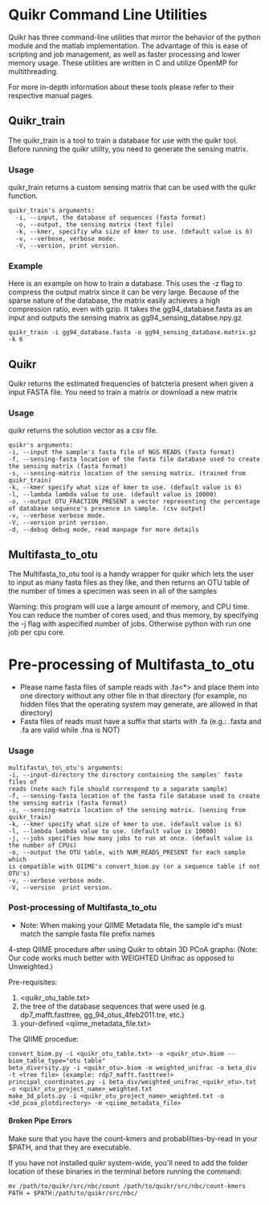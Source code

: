 # Quikr Command Line Utilities #
Quikr has three command-line utilities that mirror the behavior of the python
module and the matlab implementation. The advantage of this is ease of scripting
and job management, as well as faster processing and lower memory usage. These 
utilities are written in C and utilize OpenMP for multithreading.

For more in-depth information about these tools please refer to their
respective manual pages.

## Quikr\_train ##
The quikr\_train is a tool to train a database for use with the quikr tool.
Before running the quikr utility, you need to generate the sensing matrix.

### Usage ###
quikr\_train returns a custom sensing matrix that can be used with the quikr
function.

    quikr_train's arguments:
      -i, --input, the database of sequences (fasta format)
      -o, --output, the sensing matrix (text file)
      -k, --kmer, specifiy wha size of kmer to use. (default value is 6)
      -v, --verbose, verbose mode.
      -V, --version, print version.

### Example ###
Here is an example on how to train a database. This uses the -z flag to compress
the output matrix since it can be very large. Because of the sparse nature of
the database, the matrix easily achieves a high compression ratio, even with
gzip. It takes the gg94\_database.fasta as an input and outputs the sensing 
matrix as gg94\_sensing\_databse.npy.gz

    quikr_train -i gg94_database.fasta -o gg94_sensing_database.matrix.gz -k 6

## Quikr ##
Quikr returns the estimated frequencies of batcteria present when given a
input FASTA file. You need to train a matrix or download a new matrix 

### Usage ###
quikr returns the solution vector as a csv file.

    quikr's arguments:
    -i, --input the sample's fasta file of NGS READS (fasta format)
    -f, --sensing-fasta location of the fasta file database used to create the sensing matrix (fasta format)
    -s, --sensing-matrix location of the sensing matrix. (trained from quikr_train)
    -k, --kmer specify what size of kmer to use. (default value is 6)
    -l, --lambda lambda value to use. (default value is 10000)
    -o, --output OTU_FRACTION_PRESENT a vector representing the percentage of database sequence's presence in sample. (csv output)
    -v, --verbose verbose mode.
    -V, --version print version.
    -d, --debug debug mode, read manpage for more details

## Multifasta\_to\_otu ##
The Multifasta\_to\_otu tool is a handy wrapper for quikr which lets the user
to input as many fasta files as they like, and then returns an OTU table of the
number of times a specimen was seen in all of the samples 

Warning: this program will use a large amount of memory, and CPU time. You can
reduce the number of cores used, and thus memory, by specifying the -j flag
with aspecified number of jobs. Otherwise python with run one job per cpu core.

# Pre-processing of Multifasta\_to\_otu  #

* Please name fasta files of sample reads with <sample id>.fa<*> and place them
  into one directory without any other file in that directory (for example, no
  hidden files that the operating system may generate, are allowed in that
  directory)
* Fasta files of reads must have a suffix that starts with .fa (e.g.: .fasta and
  .fa are valid while .fna is NOT)

### Usage ###

    multifasta\_to\_otu's arguments:
    -i, --input-directory the directory containing the samples' fasta files of 
    reads (note each file should correspond to a separate sample)
    -f, --sensing-fasta location of the fasta file database used to create the sensing matrix (fasta format)
    -s, --sensing-matrix location of the sensing matrix. (sensing from quikr_train)
    -k, --kmer specify what size of kmer to use. (default value is 6)
    -l, --lambda lambda value to use. (default value is 10000)
    -j, --jobs specifies how many jobs to run at once. (default value is the number of CPUs)
    -o, --output the OTU table, with NUM_READS_PRESENT for each sample which 
    is compatible with QIIME's convert_biom.py (or a sequence table if not OTU's)
    -v, --verbose verbose mode.
    -V, --version  print version.

### Post-processing of Multifasta\_to\_otu  ###

* Note: When making your QIIME Metadata file, the sample id's must match the
  sample fasta file prefix names

4-step QIIME procedure after using Quikr to obtain 3D PCoA graphs:
(Note: Our code works much better with WEIGHTED Unifrac as opposed to
Unweighted.)

Pre-requisites:
1. <quikr_otu_table.txt>
2. the tree of the database sequences that were used (e.g.  dp7\_mafft.fasttree,
   gg\_94\_otus\_4feb2011.tre, etc.)
3. your-defined <qiime_metadata_file.txt>

The QIIME procedue:

    convert_biom.py -i <quikr_otu_table.txt> -o <quikr_otu>.biom --biom_table_type="otu table"
    beta_diversity.py -i <quikr_otu>.biom -m weighted_unifrac -o beta_div -t <tree file> (example: rdp7_mafft.fasttree)>
    principal_coordinates.py -i beta_div/weighted_unifrac_<quikr_otu>.txt -o <quikr_otu_project_name>_weighted.txt
    make_3d_plots.py -i <quikr_otu_project_name>_weighted.txt -o <3d_pcoa_plotdirectory> -m <qiime_metadata_file>


#### Broken Pipe Errors ####
Make sure that you have the count-kmers and probablilties-by-read in your
$PATH, and that they are executable. 

If you have not installed quikr system-wide, you'll need to add the folder
location of these binaries in the terminal before running the command:
 
    mv /path/to/quikr/src/nbc/count /path/to/quikr/src/nbc/count-kmers
    PATH = $PATH:/path/to/quikr/src/nbc/
